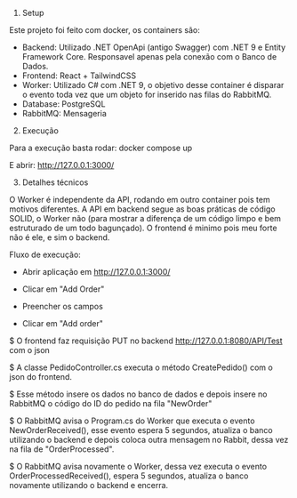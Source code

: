 
1. Setup

Este projeto foi feito com docker, os containers são:
 - Backend: Utilizado .NET OpenApi (antigo Swagger) com .NET 9 e Entity Framework Core. Responsavel apenas pela conexão com o Banco de Dados.
 - Frontend: React + TailwindCSS
 - Worker: Utilizado C# com .NET 9, o objetivo desse container é disparar o evento toda vez que um objeto for inserido nas filas do RabbitMQ.
 - Database: PostgreSQL
 - RabbitMQ: Mensageria

2. Execução 

Para a execução basta rodar:
docker compose up

E abrir:
http://127.0.0.1:3000/

3. Detalhes técnicos

O Worker é independente da API, rodando em outro container pois tem motivos diferentes.
A API em backend segue as boas práticas de código SOLID, o Worker não (para mostrar a diferença de um código limpo e bem estruturado de um todo bagunçado).
O frontend é minimo pois meu forte não é ele, e sim o backend.

Fluxo de execução:

 - Abrir aplicação em http://127.0.0.1:3000/
  
 - Clicar em "Add Order"
  
 - Preencher os campos
  
 - Clicar em "Add order"
  
 $ O frontend faz requisição PUT no backend http://127.0.0.1:8080/API/Test com o json

 $ A classe PedidoController.cs executa o método CreatePedido() com o json do frontend.
 
 $ Esse método insere os dados no banco de dados e depois insere no RabbitMQ o código do ID do pedido na fila "NewOrder"
 
 $ O RabbitMQ avisa o Program.cs do Worker que executa o evento NewOrderReceived(), esse evento espera 5 segundos, atualiza o banco utilizando o backend e depois coloca outra mensagem no Rabbit, dessa vez na fila de "OrderProcessed".

 $ O RabbitMQ avisa novamente o Worker, dessa vez executa o evento OrderProcessedReceived(), espera 5 segundos, atualiza o banco novamente utilizando o backend e encerra.
